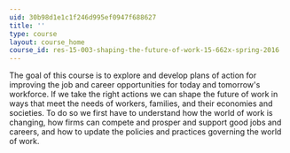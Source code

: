```yaml
---
uid: 30b98d1e1c1f246d995ef0947f688627
title: ''
type: course
layout: course_home
course_id: res-15-003-shaping-the-future-of-work-15-662x-spring-2016
---
```

The goal of this course is to explore and develop plans of action for improving the job and career opportunities for today and tomorrow's workforce. If we take the right actions we can shape the future of work in ways that meet the needs of workers, families, and their economies and societies. To do so we first have to understand how the world of work is changing, how firms can compete and prosper and support good jobs and careers, and how to update the policies and practices governing the world of work.
